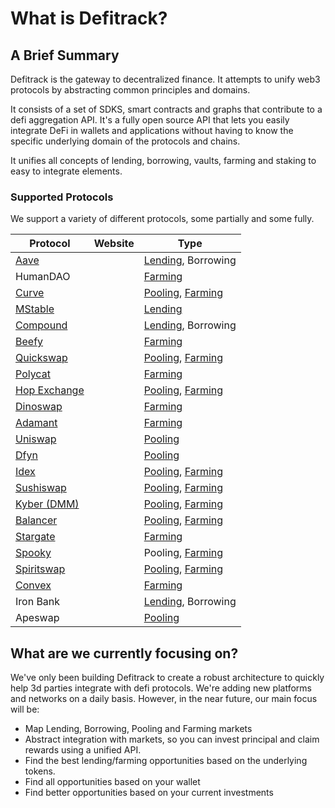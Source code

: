 # What is Defitrack?

## A Brief Summary

Defitrack is the gateway to decentralized finance. It attempts to unify web3 protocols by abstracting common principles and domains.

It consists of a set of SDKS, smart contracts and graphs that contribute to a defi aggregation API. It's a fully open source API that lets you easily integrate DeFi in wallets and applications without having to know the specific underlying domain of the protocols and chains.&#x20;

It unifies all concepts of lending, borrowing, vaults, farming and staking to easy to integrate elements.

### Supported Protocols

We support a variety of different protocols, some partially and some fully.&#x20;

| Protocol                                                        | Website | Type                                                                             |
| --------------------------------------------------------------- | ------- | -------------------------------------------------------------------------------- |
| [Aave](general/supported-protocols/aave.md)                     |         | [Lending](api-endpoints/lending.md), Borrowing                                   |
| HumanDAO                                                        |         | [Farming](api-endpoints/farming.md)                                              |
| [Curve](general/supported-protocols/curve-finance.md)           |         | [Pooling](api-endpoints/pooling-markets.md), [Farming](api-endpoints/farming.md) |
| [MStable](general/supported-protocols/mstable.md)               |         | [Lending](api-endpoints/lending.md)                                              |
| [Compound](general/supported-protocols/compound-finance.md)     |         | [Lending](api-endpoints/lending.md), Borrowing                                   |
| [Beefy](general/supported-protocols/beefy-finance.md)           |         | [Farming](api-endpoints/farming.md)                                              |
| [Quickswap](general/supported-protocols/quickswap.md)           |         | [Pooling](api-endpoints/pooling-markets.md), [Farming](api-endpoints/farming.md) |
| [Polycat](general/supported-protocols/polycat.md)               |         | [Farming](api-endpoints/farming.md)                                              |
| [Hop Exchange](general/supported-protocols/hop-exchange-api.md) |         | [Pooling](api-endpoints/pooling-markets.md), [Farming](api-endpoints/farming.md) |
| [Dinoswap](general/supported-protocols/dinoswap-api.md)         |         | [Farming](api-endpoints/farming.md)                                              |
| [Adamant](general/supported-protocols/adamant-finance.md)       |         | [Farming](api-endpoints/farming.md)                                              |
| [Uniswap](general/supported-protocols/uniswap.md)               |         | [Pooling](api-endpoints/pooling-markets.md)                                      |
| [Dfyn](general/supported-protocols/dfyn.md)                     |         | [Pooling](api-endpoints/pooling-markets.md)                                      |
| [Idex](general/supported-protocols/idex-api.md)                 |         | [Pooling](api-endpoints/pooling-markets.md), [Farming](api-endpoints/farming.md) |
| [Sushiswap](general/supported-protocols/sushiswap.md)           |         | [Pooling](api-endpoints/pooling-markets.md), [Farming](api-endpoints/farming.md) |
| [Kyber (DMM)](general/supported-protocols/kyber-dmm.md)         |         | [Pooling](api-endpoints/pooling-markets.md), [Farming](api-endpoints/farming.md) |
| [Balancer](general/supported-protocols/balancer.md)             |         | [Pooling](api-endpoints/pooling-markets.md), [Farming](api-endpoints/farming.md) |
| [Stargate](general/supported-protocols/stargate-api.md)         |         | [Farming](api-endpoints/farming.md)                                              |
| [Spooky](general/supported-protocols/spookyswap-api.md)         |         | Pooling, [Farming](api-endpoints/farming.md)                                     |
| [Spiritswap](general/supported-protocols/spiritswap-api.md)     |         | [Pooling](api-endpoints/pooling-markets.md), [Farming](api-endpoints/farming.md) |
| [Convex](general/supported-protocols/convex-finance.md)         |         | [Farming](api-endpoints/farming.md)                                              |
| Iron Bank                                                       |         | [Lending](api-endpoints/lending.md), Borrowing                                   |
| Apeswap                                                         |         | [Pooling](api-endpoints/pooling-markets.md)                                      |

## What are we currently focusing on?

We've only been building Defitrack to create a robust architecture to quickly help 3d parties integrate with defi protocols. We're adding new platforms and networks on a daily basis. However, in the near future, our main focus will be:

* Map Lending, Borrowing, Pooling and Farming markets
* Abstract integration with markets, so you can invest principal and claim rewards using a unified API.
* Find the best lending/farming opportunities based on the underlying tokens.
* Find all opportunities based on your wallet
* Find better opportunities based on your current investments

